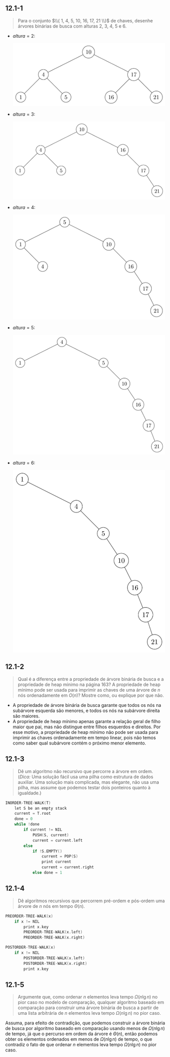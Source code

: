 ## 12.1-1

> Para o conjunto $\\{ 1, 4, 5, 10, 16, 17, 21 \\}$ de chaves, desenhe árvores binárias de busca com alturas $2$, $3$, $4$, $5$ e $6$.

- $altura = 2$:

  ![](../img/12.1-1-1.png)

- $altura = 3$:

  ![](../img/12.1-1-2.png)

- $altura = 4$:

  ![](../img/12.1-1-3.png)

- $altura = 5$:

  ![](../img/12.1-1-4.png)

- $altura = 6$:

  ![](../img/12.1-1-5.png)

## 12.1-2

> Qual é a diferença entre a propriedade de árvore binária de busca e a propriedade de heap mínimo na página 163? A propriedade de heap mínimo pode ser usada para imprimir as chaves de uma árvore de $n$ nós ordenadamente em $O(n)$? Mostre como, ou explique por que não.

- A propriedade de árvore binária de busca garante que todos os nós na subárvore esquerda são menores, e todos os nós na subárvore direita são maiores.
- A propriedade de heap mínimo apenas garante a relação geral de filho maior que pai, mas não distingue entre filhos esquerdos e direitos. Por esse motivo, a propriedade de heap mínimo não pode ser usada para imprimir as chaves ordenadamente em tempo linear, pois não temos como saber qual subárvore contém o próximo menor elemento.

## 12.1-3

> Dê um algoritmo não recursivo que percorre a árvore em ordem. ($\textit{Dica:}$ Uma solução fácil usa uma pilha como estrutura de dados auxiliar. Uma solução mais complicada, mas elegante, não usa uma pilha, mas assume que podemos testar dois ponteiros quanto à igualdade.)

```cpp
INORDER-TREE-WALK(T)
    let S be an empty stack
    current = T.root
    done = 0
    while !done
        if current != NIL
            PUSH(S, current)
            current = current.left
        else
            if !S.EMPTY()
                current = POP(S)
                print current
                current = current.right
            else done = 1
```

## 12.1-4

> Dê algoritmos recursivos que percorrem pré-ordem e pós-ordem uma árvore de $n$ nós em tempo $\Theta(n)$.

```cpp
PREORDER-TREE-WALK(x)
    if x != NIL
        print x.key
        PREORDER-TREE-WALK(x.left)
        PREORDER-TREE-WALK(x.right)
```

```cpp
POSTORDER-TREE-WALK(x)
    if x != NIL
        POSTORDER-TREE-WALK(x.left)
        POSTORDER-TREE-WALK(x.right)
        print x.key
```

## 12.1-5

> Argumente que, como ordenar $n$ elementos leva tempo $\Omega(n\lg n)$ no pior caso no modelo de comparação, qualquer algoritmo baseado em comparação para construir uma árvore binária de busca a partir de uma lista arbitrária de $n$ elementos leva tempo $\Omega(n\lg n)$ no pior caso.

Assuma, para efeito de contradição, que podemos construir a árvore binária de busca por algoritmo baseado em comparação usando menos de $\Omega(n\lg n)$ de tempo, já que o percurso em ordem da árvore é $\Theta(n)$, então podemos obter os elementos ordenados em menos de $\Omega(n\lg n)$ de tempo, o que contradiz o fato de que ordenar $n$ elementos leva tempo $\Omega(n\lg n)$ no pior caso.
